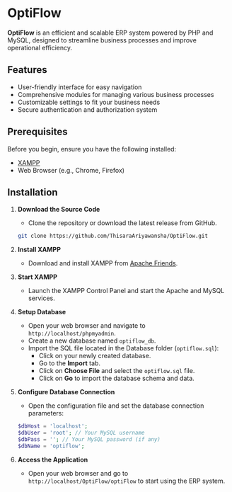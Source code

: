 # OptiFlow

**OptiFlow** is an efficient and scalable ERP system powered by PHP and MySQL, designed to streamline business processes and improve operational efficiency.



## Features
- User-friendly interface for easy navigation
- Comprehensive modules for managing various business processes
- Customizable settings to fit your business needs
- Secure authentication and authorization system

## Prerequisites
Before you begin, ensure you have the following installed:
- [XAMPP](https://www.apachefriends.org/index.html)
- Web Browser (e.g., Chrome, Firefox)

## Installation
1. **Download the Source Code**
   - Clone the repository or download the latest release from GitHub.

   ```bash
   git clone https://github.com/ThisaraAriyawansha/OptiFlow.git
   ```

2. **Install XAMPP**
   - Download and install XAMPP from [Apache Friends](https://www.apachefriends.org/index.html).

3. **Start XAMPP**
   - Launch the XAMPP Control Panel and start the Apache and MySQL services.

4. **Setup Database**
   - Open your web browser and navigate to `http://localhost/phpmyadmin`.
   - Create a new database named `optiflow_db`.
   - Import the SQL file located in the Database folder (`optiflow.sql`):
     - Click on your newly created database.
     - Go to the **Import** tab.
     - Click on **Choose File** and select the `optiflow.sql` file.
     - Click on **Go** to import the database schema and data.

5. **Configure Database Connection**
   - Open the configuration file  and set the database connection parameters:

   ```php
   $dbHost = 'localhost';
   $dbUser = 'root'; // Your MySQL username
   $dbPass = ''; // Your MySQL password (if any)
   $dbName = 'optiflow';
   ```

6. **Access the Application**
   - Open your web browser and go to `http://localhost/OptiFlow/optiFlow` to start using the ERP system.


